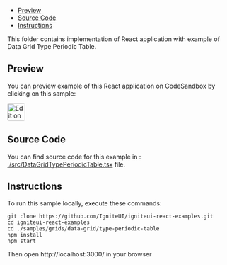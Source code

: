 <!-- NOTE: do not change this file because it will be auto re-generated from template file: -->
<!-- https://github.com/IgniteUI/igniteui-react-examples/tree/master/templates/sample/ReadMe.md -->

<!-- ## Table of Contents -->
- [Preview](#Preview)
- [Source Code](#Source-Code)
- [Instructions](#Instructions)

This folder contains implementation of React application with example of Data Grid Type Periodic Table.
<!-- in the Data Grid component -->
<!-- [Data Grid](https://infragistics.com/Reactsite/components/data-grid.html) -->

## Preview

You can preview example of this React application on CodeSandbox by clicking on this sample:

<html lang="en" xmlns="http://www.w3.org/1999/xhtml">
    <body>
        <a target="_blank" href="https://codesandbox.io/s/github/IgniteUI/igniteui-react-examples/tree/master/samples/grids/data-grid/type-periodic-table?fontsize=14&hidenavigation=1&theme=dark&view=preview&file=/src/DataGridTypePeriodicTable.tsx" rel="noopener noreferrer">
            <img height="40px" style="border-radius: 0.25rem" alt="Edit on CodeSandbox" src="https://static.infragistics.com/xplatform/images/sandbox/code.png"/>
        </a>
        <!-- <a target="_blank"
href="https://codesandbox.io/s/github/IgniteUI/igniteui-react-examples/tree/master/samples/maps/geo-map/binding-csv-points?fontsize=14&hidenavigation=1&theme=dark&view=preview">
            <img alt="Edit Sample" src="https://codesandbox.io/static/img/play-codesandbox.svg"/>
        </a> -->
        <!-- <a target="_blank" style="margin-left: 0.5rem"
href="https://codesandbox.io/embed/github/IgniteUI/igniteui-react-examples/tree/master/samples/grids/data-grid/type-periodic-table?fontsize=14&hidenavigation=1&theme=dark&view=preview&file=/src/DataGridTypePeriodicTable.tsx">
            <img height="40px" style="border-radius: 5px" alt="View on CodeSandbox" src="https://static.infragistics.com/xplatform/images/sandbox/view.png"/>
        </a> -->
        <!-- <a target="_blank"
href="https://codesandbox.io/embed/github/IgniteUI/igniteui-react-examples/tree/master/samples/maps/geo-map/binding-csv-points?fontsize=14&hidenavigation=1&theme=dark&view=preview">
            <img alt="View on CodeSandbox" src="https://static.infragistics.com/xplatform/images/sandbox/view.png"/>
        </a>
https://codesandbox.io/embed/react-treemap-overview-rtb45
https://codesandbox.io/static/img/play-codesandbox.svg
https://codesandbox.io/embed/react-treemap-overview-rtb45?view=browser -->
    </body>
</html>

<!-- ## Sample Preview -->

<!-- <iframe
  src="https://codesandbox.io/embed/github/IgniteUI/igniteui-react-examples/tree/master/samples/grids/data-grid/type-periodic-table?fontsize=14&hidenavigation=1&theme=dark&view=preview&file=/src/DataGridTypePeriodicTable.tsx"
  style="width:100%; height:400px; border:0; border-radius: 4px; overflow:hidden;"
  allow="accelerometer; ambient-light-sensor; camera; encrypted-media; geolocation; gyroscope; hid; microphone; midi; payment; usb; vr"
  sandbox="allow-forms allow-modals allow-popups allow-presentation allow-same-origin allow-scripts"
></iframe> -->

## Source Code

You can find source code for this example in :
[./src/DataGridTypePeriodicTable.tsx](./src/DataGridTypePeriodicTable.tsx) file.

<!-- The following section provides source code from:
`./src/DataGridTypePeriodicTable.tsx` file: -->

<!-- ```tsx
import * as React from 'react';
// grid modules:
import { IgrDataGridModule } from 'igniteui-react-grids';
import { IgrDataGrid } from 'igniteui-react-grids';
import { IgrTextColumn } from 'igniteui-react-grids';
import { IgrTemplateColumn } from 'igniteui-react-grids';
import { IgrTemplateCellInfo } from 'igniteui-react-grids';
import { IgrTemplateHeader } from 'igniteui-react-grids';
import { IgrTemplateCellUpdatingEventArgs } from 'igniteui-react-grids';
import { IgrTemplateHeaderCellUpdatingEventArgs } from 'igniteui-react-grids';
import { IgrGridSelectedItemsChangedEventArgs } from 'igniteui-react-grids';
import { IgrGridSelectedKeysChangedEventArgs } from 'igniteui-react-grids';
import { IgrGridSelectedCellsChangedEventArgs } from 'igniteui-react-grids';
import { IgrGridSelectedCellRangesChangedEventArgs } from 'igniteui-react-grids';
import { IgrGridActiveCellChangedEventArgs } from 'igniteui-react-grids';

IgrDataGridModule.register();

export default class DataGridTypePeriodicTable extends React.Component<any, any> {

    public ElementsData: any[] = [];
    public ElementGroups: number = 18;

    public HorizontalCenterHeader: IgrTemplateHeader;
    public HorizontalRightHeader: IgrTemplateHeader;
    public HorizontalLeftHeader: IgrTemplateHeader;
    public HeatScale: HeatScale;
    public CellSize: number = 50;

    constructor(props: any) {
        super(props);

        this.onVerticalHeaderUpdating = this.onVerticalHeaderUpdating.bind(this);
        this.onElementCellUpdating = this.onElementCellUpdating.bind(this);
        this.activeCellChanged = this.activeCellChanged.bind(this);

        this.createData();

        this.HeatScale = new HeatScale(0, 6000);
        this.HeatScale.isInverted = true;
        this.HeatScale.colors = ['#ffd425', '#e5cc8b', '#e9bc86', '#edac7d', '#f29a71', '#f68863', '#f97454', '#fc5d45', '#fe4035', '#ff0025'];

        this.HorizontalCenterHeader = new IgrTemplateHeader({});
        this.HorizontalCenterHeader.cellUpdating = (s, e) => this.onHorizontalHeaderUpdating(s, e, "center");

        this.HorizontalRightHeader = new IgrTemplateHeader({});
        this.HorizontalRightHeader.cellUpdating = (s, e) => this.onHorizontalHeaderUpdating(s, e, "right");

        this.HorizontalLeftHeader = new IgrTemplateHeader({});
        this.HorizontalLeftHeader.cellUpdating = (s, e) => this.onHorizontalHeaderUpdating(s, e, "left");

        this.state = {
            selectedElement: "",
        }
    }

    public render() {

        return (
            <div className="igContainer" style={{overflow: "hidden"}}>
                <label>Selected Element: {this.state.selectedElement }</label>

                <IgrDataGrid
                    // height="100%"
                    height="calc(100% - 20px)"
                    width="100%"
                    rowHeight={this.CellSize + 5}
                    // rowHeight="110"
                    rowSeparatorHeight="1"
                    rowSeparatorBackground="white"
                    headerHeight="60"
                    headerSeparatorBackground="white"

                    autoGenerateColumns="false"
                    dataSource={this.ElementsData}

                    columnResizingMode="None"
                    activationMode="Cell"
                    activeCellChanged={this.activeCellChanged}
                    selectionMode="SingleCell"
                    selectedItemsChanged={this.selectedItemsChanged}
                    selectedKeysChanged={this.selectedKeysChanged}
                    selectedCellsChanged={this.selectedCellsChanged}
                    selectedCellRangesChanged={this.selectedCellRangesChanged}>

                    <IgrTextColumn propertyPath="row"
                    headerText=" "
                    header={this.HorizontalRightHeader}
                    width="*>40" horizontalAlignment="right" />

                    {this.renderElementColumns()}

                    <IgrTextColumn propertyPath="space" headerText=""
                    header={this.HorizontalLeftHeader}
                    width="*>40" horizontalAlignment="left"    />

               </IgrDataGrid>
            </div>
        );
    }

    public renderElementColumns(): JSX.Element[] {
        const columns: JSX.Element[] = [];

        for (let i = 0; i < this.ElementGroups; i++) {
            const property = "group" + i;
            const group = (i + 1).toString();
            columns.push(this.renderColumn(property, group));
        }
        return columns;
    }

    public renderColumn(columnPath: string, columnName?: string) {
        if (columnName === undefined) {
            columnName = columnPath;
        }
        return <IgrTemplateColumn
        key={columnPath}
        propertyPath={columnPath}
        headerText={columnName}
        header={this.HorizontalCenterHeader}
        width={this.CellSize.toString()}
        paddingBottom="0" paddingLeft="0"
        paddingRight="0" paddingTop="0"
        cellUpdating={this.onElementCellUpdating}
        horizontalAlignment="center"
        verticalAlignment="bottom"
        border="white"
        borderLeftWidth="0.5"
        borderRightWidth="0.5"
        borderTopWidth="0"
        borderBottomWidth="0" />;
    }

    public activeCellChanged (s: IgrDataGrid, e: IgrGridActiveCellChangedEventArgs) {
        console.log("activeCellChanged");

        const column = e.newActiveCell.columnUniqueKey.toString();
        const row = e.newActiveCell.rowIndex;

        const item = this.ElementsData[row];
        if (item === undefined ||
            item[column] === undefined||
            item[column].name === undefined) {
            this.setState({selectedElement: ""});
        } else {
            this.setState({selectedElement: item[column].name + " (" + item[column].symbol + ")"});
        }
    }

    public selectedCellRangesChanged (s: IgrDataGrid, e: IgrGridSelectedCellRangesChangedEventArgs) {
        console.log("selectedCellRangesChanged");
    }

    public selectedItemsChanged (s: IgrDataGrid, e: IgrGridSelectedItemsChangedEventArgs) {
        console.log("selectedItemsChanged");
    }

    public selectedKeysChanged (s: IgrDataGrid, e: IgrGridSelectedKeysChangedEventArgs) {
        console.log("selectedKeysChanged");
    }

    public selectedCellsChanged (s: IgrDataGrid, e: IgrGridSelectedCellsChangedEventArgs) {
        console.log("selectedCellsChanged");
    }

    public onVerticalHeaderUpdating(s: IgrTemplateHeader, e: IgrTemplateHeaderCellUpdatingEventArgs) {
        const content = e.content as HTMLDivElement;
        let label: HTMLSpanElement | null = null;
        if (content.childElementCount === 0) {
            label = document.createElement("div");
            label.style.background = "transparent";
            label.style.color = "gray";
            label.style.fontSize = "small";
            // label.style.transform = "rotate(270deg)";
            // label.style.transformOrigin = "center";
            label.style.textAlign = "center";

            // content.style.lineHeight = "140px";
            content.style.margin = "0px";
            content.style.padding = "0px";
            content.appendChild(label);
        } else {
            label = content.children[0] as HTMLDivElement;
        }

        const info = e.cellInfo as IgrTemplateCellInfo;
        label.textContent = info.value;;
    }

    public onHorizontalHeaderUpdating(s: IgrTemplateHeader, e: IgrTemplateHeaderCellUpdatingEventArgs, align: string) {
        const content = e.content as HTMLDivElement;
        let label: HTMLSpanElement | null = null;
        if (content.childElementCount === 0) {
            label = document.createElement("div");
            label.style.background = "transparent";
            label.style.color = "gray";
            label.style.fontSize = "small";
            label.style.verticalAlign = "bottom";
            label.style.textAlign = align;

            // content.style.lineHeight = "140px";
            content.style.margin = "0px";
            content.style.padding = "0px";
            content.appendChild(label);
        } else {
            label = content.children[0] as HTMLDivElement;
        }

        const info = e.cellInfo as IgrTemplateCellInfo;
        label.textContent = info.value;;
    }

    public onElementCellUpdating(s: IgrTemplateColumn, e: IgrTemplateCellUpdatingEventArgs) {
        const content = e.content as HTMLDivElement;
        const info = e.cellInfo as IgrTemplateCellInfo;
        let cell: HTMLDivElement | null = null;
        let atomic: HTMLDivElement | null = null;
        let symbol: HTMLDivElement | null = null;
        let mass:   HTMLDivElement | null = null;

        if (content.childElementCount !== 0) {
            cell = content.children[0] as HTMLDivElement;
            atomic = cell.children[0] as HTMLDivElement;
            symbol = cell.children[1] as HTMLDivElement;
            mass   = cell.children[2] as HTMLDivElement;
        } else {
            atomic = document.createElement("div");
            atomic.style.minWidth = "10px";
            atomic.style.margin = "0px";
            atomic.style.padding = "0px";
            atomic.style.fontFamily = "Verdana";
            atomic.style.fontSize = "8pt";
            atomic.style.textAlign = "left";
            // atomic.style.color = "gray"
            atomic.style.lineHeight = "initial";

            symbol = document.createElement("div");
            symbol.style.minWidth = "10px";
            symbol.style.margin = "0px";
            symbol.style.padding = "0px";
            symbol.style.fontFamily = "Verdana";
            symbol.style.fontSize = "12pt";
            symbol.style.textAlign = "left";
            symbol.style.lineHeight = "initial";

            mass = document.createElement("div");
            mass.style.minWidth = "10px";
            mass.style.margin = "0px";
            mass.style.padding = "0px";
            mass.style.fontFamily = "Verdana";
            mass.style.fontSize = "7pt";
            mass.style.textAlign = "left";
            // mass.style.color = "gray"
            mass.style.lineHeight = "initial";

            cell = document.createElement("div");
            cell.style.display = "grid";
            cell.style.lineHeight = "initial";
            cell.style.height = "100%";
            // cell.style.height = "70px";
            cell.style.padding = "2px";
            cell.style.paddingBottom = "5px";
            cell.appendChild(atomic);
            cell.appendChild(symbol);
            cell.appendChild(mass);

            content.style.height = "100%";
            content.style.display = "block";
            content.style.margin = "0px";
            content.style.padding = "0px";
            content.appendChild(cell);
        }

        // symbol.style.background = this.HeatScale.getColor(info.value);

        const element = info.value;

        if (element === undefined || element === null || element.symbol === "") {
            cell.style.background = "white";
            cell.style.color = "black";

            atomic.textContent = "";
            symbol.textContent = "";
            mass.textContent = "";

        } else if (element.symbol === "..") {
            cell.style.background = "#ffbb00";
            cell.style.color = "black";

            mass.textContent   = "";
            atomic.textContent = "";
            symbol.textContent = "...";
            symbol.style.textAlign = "center";

        } else {

            mass.textContent = element.standardState;
            atomic.textContent = element.atomic;
            symbol.textContent = element.symbol;
            symbol.style.textAlign = "left";

            if (element.standardState === "gas") {
                cell.style.background = "#10b401";
                cell.style.color = "black";

            } else if (element.standardState === "solid") {
                cell.style.background = "#ffbb00";
                cell.style.color = "black";

            } else if (element.standardState === "liquid") {
                cell.style.background = "#00aeff";
                cell.style.color = "black";

            } else {
                cell.style.background = "gray";
                cell.style.color = "white";
                mass.textContent = "unknown";
            }
        }
    }

    public createData() {

        let elementsLookup = new Map<string, any>();
        for (const element of this.getElements()) {
            const symbol = element.symbol.toString().toUpperCase();
            elementsLookup.set(symbol, element);
        }

        let elementsTable = [
            // 1    2     3     4     5     6     7     8     9    10    11    12    13    14    15    16    17    18
            ["H" , ""  , ""  , ""  , ""  , ""  , ""  , ""  , ""  , ""  , ""  , ""  , ""  , ""  , ""  , ""  , ""  , "HE"],
            ["LI", "BE", ""  , ""  , ""  , ""  , ""  , ""  , ""  , ""  , ""  , ""  , "B" , "C" , "N" , "O" , "F" , "NE"],
            ["NA", "MG", ""  , ""  , ""  , ""  , ""  , ""  , ""  , ""  , ""  , ""  , "AL", "SI", "P" , "S" , "CL", "AR"],
            ["K" , "CA", "SC", "TI", "V" , "CR", "MN", "FE", "CO", "NI", "CU", "ZN", "GA", "GE", "AS", "SE", "BR", "KR"],
            ["RB", "SR", "Y" , "ZR", "NB", "MO", "TC", "RU", "RH", "PB", "AG", "CD", "IN", "SN", "SB", "TE", "I" , "XE"],
            ["CS", "BA", "..", "HF", "TA", "W" , "RE", "OS", "IR", "PT", "AU", "HG", "TI", "PB", "BI", "PO", "AT", "RN"],
            ["FR", "RA", "..", "RF", "DB", "SG", "BH", "HS", "MT", "DS", "RG", "CN", "NH", "FL", "MC", "LV", "TS", "OG"],
            [""  , ""  , "..", ""  , ""  , ""  , ""  , ""  , ""  , ""  , ""  , ""  , ""  , ""  , ""  , ""  , ""  , ""  ],
            [""  , ""  , "..", "LA", "CE", "PR", "ND", "PM", "SM", "EU", "GD", "TB", "DY", "HO", "ER", "TM", "YB", "LU"],
            [""  , ""  , "..", "AC", "TH", "PA", "U" , "NP", "PU", "AM", "CM", "BK", "CF", "ES", "FM", "MD", "NO", "LR"],
        ];

        this.ElementsData = [];
        for (let r = 0; r < elementsTable.length; r++) {

            const dataItem: any = {};
            dataItem.row = r < 7 ? r + 1 : "";
            dataItem.space = r < 7 ? r + 1 : "";

            for (let g = 0; g < elementsTable[r].length; g++) {
                const group = "group" + g;

                const symbol = elementsTable[r][g];

                if (symbol === "" || symbol === "..") {
                    const element: any = {};
                    element.row = r + 1;
                    element.group = g + 1;
                    element.symbol = symbol;
                    dataItem[group] = element;
                } else if (!elementsLookup.has(symbol)) {
                    console.error("missing element data for " + symbol)
                } else  {
                    const element = elementsLookup.get(symbol);
                    element.row = r + 1;
                    element.group = g + 1;
                    dataItem[group] = element;
                }
            }
            this.ElementsData.push(dataItem);
        }

    }

    public getElements(): any[] {
        return [
            {"atomic":1,"symbol":"H","name":"Hydrogen","mass":"1.00794(4)","cpkHexColor":"FFFFFF","electronicConfiguration":"1s1","gativity":2.2,"atomicRadius":37,"ionRadius":"","vanDelWaalsRadius":120,"ionizationEnergy":1312,"electronAffinity":-73,"oxidationStates":"-1, 1","standardState":"gas","bondingType":"diatomic","meltingPoint":14,"boilingPoint":20,"density":0.0000899,"groupBlock":"nonmetal","yearDiscovered":1766},
            {"atomic":2,"symbol":"He","name":"Helium","mass":"4.002602(2)","cpkHexColor":"D9FFFF","electronicConfiguration":"1s2","gativity":"","atomicRadius":32,"ionRadius":"","vanDelWaalsRadius":140,"ionizationEnergy":2372,"electronAffinity":0,"oxidationStates":"","standardState":"gas","bondingType":"atomic","meltingPoint":"","boilingPoint":4,"density":0.0001785,"groupBlock":"noble gas","yearDiscovered":1868},
            {"atomic":3,"symbol":"Li","name":"Lithium","mass":"6.941(2)","cpkHexColor":"CC80FF","electronicConfiguration":"[He] 2s1","gativity":0.98,"atomicRadius":134,"ionRadius":"76 (+1)","vanDelWaalsRadius":182,"ionizationEnergy":520,"electronAffinity":-60,"oxidationStates":1,"standardState":"solid","bondingType":"metallic","meltingPoint":454,"boilingPoint":1615,"density":0.535,"groupBlock":"alkali metal","yearDiscovered":1817},
            {"atomic":4,"symbol":"Be","name":"Beryllium","mass":"9.012182(3)","cpkHexColor":"C2FF00","electronicConfiguration":"[He] 2s2","gativity":1.57,"atomicRadius":90,"ionRadius":"45 (+2)","vanDelWaalsRadius":"","ionizationEnergy":900,"electronAffinity":0,"oxidationStates":2,"standardState":"solid","bondingType":"metallic","meltingPoint":1560,"boilingPoint":2743,"density":1.848,"groupBlock":"alkaline earth metal","yearDiscovered":1798},
            {"atomic":5,"symbol":"B","name":"Boron","mass":"10.811(7)","cpkHexColor":"FFB5B5","electronicConfiguration":"[He] 2s2 2p1","gativity":2.04,"atomicRadius":82,"ionRadius":"27 (+3)","vanDelWaalsRadius":"","ionizationEnergy":801,"electronAffinity":-27,"oxidationStates":"1, 2, 3","standardState":"solid","bondingType":"covalent network","meltingPoint":2348,"boilingPoint":4273,"density":2.46,"groupBlock":"metalloid","yearDiscovered":1807},
            {"atomic":6,"symbol":"C","name":"Carbon","mass":"12.0107(8)","cpkHexColor":909090,"electronicConfiguration":"[He] 2s2 2p2","gativity":2.55,"atomicRadius":77,"ionRadius":"16 (+4)","vanDelWaalsRadius":170,"ionizationEnergy":1087,"electronAffinity":-154,"oxidationStates":"-4, -3, -2, -1, 1, 2, 3, 4","standardState":"solid","bondingType":"covalent network","meltingPoint":3823,"boilingPoint":4300,"density":2.26,"groupBlock":"nonmetal","yearDiscovered":"Ancient"},
            {"atomic":7,"symbol":"N","name":"Nitrogen","mass":"14.0067(2)","cpkHexColor":"3050F8","electronicConfiguration":"[He] 2s2 2p3","gativity":3.04,"atomicRadius":75,"ionRadius":"146 (-3)","vanDelWaalsRadius":155,"ionizationEnergy":1402,"electronAffinity":-7,"oxidationStates":"-3, -2, -1, 1, 2, 3, 4, 5","standardState":"gas","bondingType":"diatomic","meltingPoint":63,"boilingPoint":77,"density":0.001251,"groupBlock":"nonmetal","yearDiscovered":1772},
            {"atomic":8,"symbol":"O","name":"Oxygen","mass":"15.9994(3)","cpkHexColor":"FF0D0D","electronicConfiguration":"[He] 2s2 2p4","gativity":3.44,"atomicRadius":73,"ionRadius":"140 (-2)","vanDelWaalsRadius":152,"ionizationEnergy":1314,"electronAffinity":-141,"oxidationStates":"-2, -1, 1, 2","standardState":"gas","bondingType":"diatomic","meltingPoint":55,"boilingPoint":90,"density":0.001429,"groupBlock":"nonmetal","yearDiscovered":1774},
            {"atomic":9,"symbol":"F","name":"Fluorine","mass":"18.9984032(5)","cpkHexColor":9e+51,"electronicConfiguration":"[He] 2s2 2p5","gativity":3.98,"atomicRadius":71,"ionRadius":"133 (-1)","vanDelWaalsRadius":147,"ionizationEnergy":1681,"electronAffinity":-328,"oxidationStates":-1,"standardState":"gas","bondingType":"atomic","meltingPoint":54,"boilingPoint":85,"density":0.001696,"groupBlock":"halogen","yearDiscovered":1670},
            {"atomic":10,"symbol":"Ne","name":"Neon","mass":"20.1797(6)","cpkHexColor":"B3E3F5","electronicConfiguration":"[He] 2s2 2p6","gativity":"","atomicRadius":69,"ionRadius":"","vanDelWaalsRadius":154,"ionizationEnergy":2081,"electronAffinity":0,"oxidationStates":"","standardState":"gas","bondingType":"atomic","meltingPoint":25,"boilingPoint":27,"density":0.0009,"groupBlock":"noble gas","yearDiscovered":1898},
            {"atomic":11,"symbol":"Na","name":"Sodium","mass":"22.98976928(2)","cpkHexColor":"AB5CF2","electronicConfiguration":"[Ne] 3s1","gativity":0.93,"atomicRadius":154,"ionRadius":"102 (+1)","vanDelWaalsRadius":227,"ionizationEnergy":496,"electronAffinity":-53,"oxidationStates":"-1, 1","standardState":"solid","bondingType":"metallic","meltingPoint":371,"boilingPoint":1156,"density":0.968,"groupBlock":"alkali metal","yearDiscovered":1807},
            {"atomic":12,"symbol":"Mg","name":"Magnesium","mass":"24.3050(6)","cpkHexColor":"8AFF00","electronicConfiguration":"[Ne] 3s2","gativity":1.31,"atomicRadius":130,"ionRadius":"72 (+2)","vanDelWaalsRadius":173,"ionizationEnergy":738,"electronAffinity":0,"oxidationStates":"1, 2","standardState":"solid","bondingType":"metallic","meltingPoint":923,"boilingPoint":1363,"density":1.738,"groupBlock":"alkaline earth metal","yearDiscovered":1808},
            {"atomic":13,"symbol":"Al","name":"Aluminum","mass":"26.9815386(8)","cpkHexColor":"BFA6A6","electronicConfiguration":"[Ne] 3s2 3p1","gativity":1.61,"atomicRadius":118,"ionRadius":"53.5 (+3)","vanDelWaalsRadius":"","ionizationEnergy":578,"electronAffinity":-43,"oxidationStates":"1, 3","standardState":"solid","bondingType":"metallic","meltingPoint":933,"boilingPoint":2792,"density":2.7,"groupBlock":"metal","yearDiscovered":"Ancient"},
            {"atomic":14,"symbol":"Si","name":"Silicon","mass":"28.0855(3)","cpkHexColor":"F0C8A0","electronicConfiguration":"[Ne] 3s2 3p2","gativity":1.9,"atomicRadius":111,"ionRadius":"40 (+4)","vanDelWaalsRadius":210,"ionizationEnergy":787,"electronAffinity":-134,"oxidationStates":"-4, -3, -2, -1, 1, 2, 3, 4","standardState":"solid","bondingType":"metallic","meltingPoint":1687,"boilingPoint":3173,"density":2.33,"groupBlock":"metalloid","yearDiscovered":1854},
            {"atomic":15,"symbol":"P","name":"Phosphorus","mass":"30.973762(2)","cpkHexColor":"FF8000","electronicConfiguration":"[Ne] 3s2 3p3","gativity":2.19,"atomicRadius":106,"ionRadius":"44 (+3)","vanDelWaalsRadius":180,"ionizationEnergy":1012,"electronAffinity":-72,"oxidationStates":"-3, -2, -1, 1, 2, 3, 4, 5","standardState":"solid","bondingType":"covalent network","meltingPoint":317,"boilingPoint":554,"density":1.823,"groupBlock":"nonmetal","yearDiscovered":1669},
            {"atomic":16,"symbol":"S","name":"Sulfur","mass":"32.065(5)","cpkHexColor":"FFFF30","electronicConfiguration":"[Ne] 3s2 3p4","gativity":2.58,"atomicRadius":102,"ionRadius":"184 (-2)","vanDelWaalsRadius":180,"ionizationEnergy":1000,"electronAffinity":-200,"oxidationStates":"-2, -1, 1, 2, 3, 4, 5, 6","standardState":"solid","bondingType":"covalent network","meltingPoint":388,"boilingPoint":718,"density":1.96,"groupBlock":"nonmetal","yearDiscovered":"Ancient"},
            {"atomic":17,"symbol":"Cl","name":"Chlorine","mass":"35.453(2)","cpkHexColor":"1FF01F","electronicConfiguration":"[Ne] 3s2 3p5","gativity":3.16,"atomicRadius":99,"ionRadius":"181 (-1)","vanDelWaalsRadius":175,"ionizationEnergy":1251,"electronAffinity":-349,"oxidationStates":"-1, 1, 2, 3, 4, 5, 6, 7","standardState":"gas","bondingType":"covalent network","meltingPoint":172,"boilingPoint":239,"density":0.003214,"groupBlock":"halogen","yearDiscovered":1774},
            {"atomic":18,"symbol":"Ar","name":"Argon","mass":"39.948(1)","cpkHexColor":"80D1E3","electronicConfiguration":"[Ne] 3s2 3p6","gativity":"","atomicRadius":97,"ionRadius":"","vanDelWaalsRadius":188,"ionizationEnergy":1521,"electronAffinity":0,"oxidationStates":"","standardState":"gas","bondingType":"atomic","meltingPoint":84,"boilingPoint":87,"density":0.001784,"groupBlock":"noble gas","yearDiscovered":1894},
            {"atomic":19,"symbol":"K","name":"Potassium","mass":"39.0983(1)","cpkHexColor":"8F40D4","electronicConfiguration":"[Ar] 4s1","gativity":0.82,"atomicRadius":196,"ionRadius":"138 (+1)","vanDelWaalsRadius":275,"ionizationEnergy":419,"electronAffinity":-48,"oxidationStates":1,"standardState":"solid","bondingType":"metallic","meltingPoint":337,"boilingPoint":1032,"density":0.856,"groupBlock":"alkali metal","yearDiscovered":1807},
            {"atomic":20,"symbol":"Ca","name":"Calcium","mass":"40.078(4)","cpkHexColor":"3DFF00","electronicConfiguration":"[Ar] 4s2","gativity":1,"atomicRadius":174,"ionRadius":"100 (+2)","vanDelWaalsRadius":"","ionizationEnergy":590,"electronAffinity":-2,"oxidationStates":2,"standardState":"solid","bondingType":"metallic","meltingPoint":1115,"boilingPoint":1757,"density":1.55,"groupBlock":"alkaline earth metal","yearDiscovered":"Ancient"},
            {"atomic":21,"symbol":"Sc","name":"Scandium","mass":"44.955912(6)","cpkHexColor":"E6E6E6","electronicConfiguration":"[Ar] 3d1 4s2","gativity":1.36,"atomicRadius":144,"ionRadius":"74.5 (+3)","vanDelWaalsRadius":"","ionizationEnergy":633,"electronAffinity":-18,"oxidationStates":"1, 2, 3","standardState":"solid","bondingType":"metallic","meltingPoint":1814,"boilingPoint":3103,"density":2.985,"groupBlock":"transition metal","yearDiscovered":1876},
            {"atomic":22,"symbol":"Ti","name":"Titanium","mass":"47.867(1)","cpkHexColor":"BFC2C7","electronicConfiguration":"[Ar] 3d2 4s2","gativity":1.54,"atomicRadius":136,"ionRadius":"86 (+2)","vanDelWaalsRadius":"","ionizationEnergy":659,"electronAffinity":-8,"oxidationStates":"-1, 2, 3, 4","standardState":"solid","bondingType":"metallic","meltingPoint":1941,"boilingPoint":3560,"density":4.507,"groupBlock":"transition metal","yearDiscovered":1791},
            {"atomic":23,"symbol":"V","name":"Vanadium","mass":"50.9415(1)","cpkHexColor":"A6A6AB","electronicConfiguration":"[Ar] 3d3 4s2","gativity":1.63,"atomicRadius":125,"ionRadius":"79 (+2)","vanDelWaalsRadius":"","ionizationEnergy":651,"electronAffinity":-51,"oxidationStates":"-1, 2, 3, 4","standardState":"solid","bondingType":"metallic","meltingPoint":2183,"boilingPoint":3680,"density":6.11,"groupBlock":"transition metal","yearDiscovered":1803},
            {"atomic":24,"symbol":"Cr","name":"Chromium","mass":"51.9961(6)","cpkHexColor":"8A99C7","electronicConfiguration":"[Ar] 3d5 4s1","gativity":1.66,"atomicRadius":127,"ionRadius":"80 (+2*)","vanDelWaalsRadius":"","ionizationEnergy":653,"electronAffinity":-64,"oxidationStates":"-2, -1, 1, 2, 3, 4, 5, 6","standardState":"solid","bondingType":"metallic","meltingPoint":2180,"boilingPoint":2944,"density":7.14,"groupBlock":"transition metal","yearDiscovered":"Ancient"},
            {"atomic":25,"symbol":"Mn","name":"Manganese","mass":"54.938045(5)","cpkHexColor":"9C7AC7","electronicConfiguration":"[Ar] 3d5 4s2","gativity":1.55,"atomicRadius":139,"ionRadius":"67 (+2)","vanDelWaalsRadius":"","ionizationEnergy":717,"electronAffinity":0,"oxidationStates":"-3, -2, -1, 1, 2, 3, 4, 5, 6, 7","standardState":"solid","bondingType":"metallic","meltingPoint":1519,"boilingPoint":2334,"density":7.47,"groupBlock":"transition metal","yearDiscovered":1774},
            {"atomic":26,"symbol":"Fe","name":"Iron","mass":"55.845(2)","cpkHexColor":"E06633","electronicConfiguration":"[Ar] 3d6 4s2","gativity":1.83,"atomicRadius":125,"ionRadius":"78 (+2*)","vanDelWaalsRadius":"","ionizationEnergy":763,"electronAffinity":-16,"oxidationStates":"-2, -1, 1, 2, 3, 4, 5, 6","standardState":"solid","bondingType":"metallic","meltingPoint":1811,"boilingPoint":3134,"density":7.874,"groupBlock":"transition metal","yearDiscovered":"Ancient"},
            {"atomic":27,"symbol":"Co","name":"Cobalt","mass":"58.933195(5)","cpkHexColor":"F090A0","electronicConfiguration":"[Ar] 3d7 4s2","gativity":1.88,"atomicRadius":126,"ionRadius":"74.5 (+2*)","vanDelWaalsRadius":"","ionizationEnergy":760,"electronAffinity":-64,"oxidationStates":"-1, 1, 2, 3, 4, 5","standardState":"solid","bondingType":"metallic","meltingPoint":1768,"boilingPoint":3200,"density":8.9,"groupBlock":"transition metal","yearDiscovered":"Ancient"},
            {"atomic":28,"symbol":"Ni","name":"Nickel","mass":"58.6934(4)","cpkHexColor":"50D050","electronicConfiguration":"[Ar] 3d8 4s2","gativity":1.91,"atomicRadius":121,"ionRadius":"69 (+2)","vanDelWaalsRadius":163,"ionizationEnergy":737,"electronAffinity":-112,"oxidationStates":"-1, 1, 2, 3, 4","standardState":"solid","bondingType":"metallic","meltingPoint":1728,"boilingPoint":3186,"density":8.908,"groupBlock":"transition metal","yearDiscovered":1751},
            {"atomic":29,"symbol":"Cu","name":"Copper","mass":"63.546(3)","cpkHexColor":"C88033","electronicConfiguration":"[Ar] 3d10 4s1","gativity":1.9,"atomicRadius":138,"ionRadius":"77 (+1)","vanDelWaalsRadius":140,"ionizationEnergy":746,"electronAffinity":-118,"oxidationStates":"1, 2, 3, 4","standardState":"solid","bondingType":"metallic","meltingPoint":1358,"boilingPoint":3200,"density":8.92,"groupBlock":"transition metal","yearDiscovered":"Ancient"},
            {"atomic":30,"symbol":"Zn","name":"Zinc","mass":"65.38(2)","cpkHexColor":"7D80B0","electronicConfiguration":"[Ar] 3d10 4s2","gativity":1.65,"atomicRadius":131,"ionRadius":"74 (+2)","vanDelWaalsRadius":139,"ionizationEnergy":906,"electronAffinity":0,"oxidationStates":2,"standardState":"solid","bondingType":"metallic","meltingPoint":693,"boilingPoint":1180,"density":7.14,"groupBlock":"transition metal","yearDiscovered":1746},
            {"atomic":31,"symbol":"Ga","name":"Gallium","mass":"69.723(1)","cpkHexColor":"C28F8F","electronicConfiguration":"[Ar] 3d10 4s2 4p1","gativity":1.81,"atomicRadius":126,"ionRadius":"62 (+3)","vanDelWaalsRadius":187,"ionizationEnergy":579,"electronAffinity":-29,"oxidationStates":"1, 2, 3","standardState":"solid","bondingType":"metallic","meltingPoint":303,"boilingPoint":2477,"density":5.904,"groupBlock":"metal","yearDiscovered":1875},
            {"atomic":32,"symbol":"Ge","name":"Germanium","mass":"72.64(1)","cpkHexColor":"668F8F","electronicConfiguration":"[Ar] 3d10 4s2 4p2","gativity":2.01,"atomicRadius":122,"ionRadius":"73 (+2)","vanDelWaalsRadius":"","ionizationEnergy":762,"electronAffinity":-119,"oxidationStates":"-4, 1, 2, 3, 4","standardState":"solid","bondingType":"metallic","meltingPoint":1211,"boilingPoint":3093,"density":5.323,"groupBlock":"metalloid","yearDiscovered":1886},
            {"atomic":33,"symbol":"As","name":"Arsenic","mass":"74.92160(2)","cpkHexColor":"BD80E3","electronicConfiguration":"[Ar] 3d10 4s2 4p3","gativity":2.18,"atomicRadius":119,"ionRadius":"58 (+3)","vanDelWaalsRadius":185,"ionizationEnergy":947,"electronAffinity":-78,"oxidationStates":"-3, 2, 3, 5","standardState":"solid","bondingType":"metallic","meltingPoint":1090,"boilingPoint":887,"density":5.727,"groupBlock":"metalloid","yearDiscovered":"Ancient"},
            {"atomic":34,"symbol":"Se","name":"Selenium","mass":"78.96(3)","cpkHexColor":"FFA100","electronicConfiguration":"[Ar] 3d10 4s2 4p4","gativity":2.55,"atomicRadius":116,"ionRadius":"198 (-2)","vanDelWaalsRadius":190,"ionizationEnergy":941,"electronAffinity":-195,"oxidationStates":"-2, 2, 4, 6","standardState":"solid","bondingType":"metallic","meltingPoint":494,"boilingPoint":958,"density":4.819,"groupBlock":"nonmetal","yearDiscovered":1817},
            {"atomic":35,"symbol":"Br","name":"Bromine","mass":"79.904(1)","cpkHexColor":"A62929","electronicConfiguration":"[Ar] 3d10 4s2 4p5","gativity":2.96,"atomicRadius":114,"ionRadius":"196 (-1)","vanDelWaalsRadius":185,"ionizationEnergy":1140,"electronAffinity":-325,"oxidationStates":"-1, 1, 3, 4, 5, 7","standardState":"liquid","bondingType":"covalent network","meltingPoint":266,"boilingPoint":332,"density":3.12,"groupBlock":"halogen","yearDiscovered":1826},
            {"atomic":36,"symbol":"Kr","name":"Krypton","mass":"83.798(2)","cpkHexColor":"5CB8D1","electronicConfiguration":"[Ar] 3d10 4s2 4p6","gativity":"","atomicRadius":110,"ionRadius":"","vanDelWaalsRadius":202,"ionizationEnergy":1351,"electronAffinity":0,"oxidationStates":2,"standardState":"gas","bondingType":"atomic","meltingPoint":116,"boilingPoint":120,"density":0.00375,"groupBlock":"noble gas","yearDiscovered":1898},
            {"atomic":37,"symbol":"Rb","name":"Rubidium","mass":"85.4678(3)","cpkHexColor":"702EB0","electronicConfiguration":"[Kr] 5s1","gativity":0.82,"atomicRadius":211,"ionRadius":"152 (+1)","vanDelWaalsRadius":"","ionizationEnergy":403,"electronAffinity":-47,"oxidationStates":1,"standardState":"solid","bondingType":"metallic","meltingPoint":312,"boilingPoint":961,"density":1.532,"groupBlock":"alkali metal","yearDiscovered":1861},
            {"atomic":38,"symbol":"Sr","name":"Strontium","mass":"87.62(1)","cpkHexColor":"00FF00","electronicConfiguration":"[Kr] 5s2","gativity":0.95,"atomicRadius":192,"ionRadius":"118 (+2)","vanDelWaalsRadius":"","ionizationEnergy":550,"electronAffinity":-5,"oxidationStates":2,"standardState":"solid","bondingType":"metallic","meltingPoint":1050,"boilingPoint":1655,"density":2.63,"groupBlock":"alkaline earth metal","yearDiscovered":1790},
            {"atomic":39,"symbol":"Y","name":"Yttrium","mass":"88.90585(2)","cpkHexColor":"94FFFF","electronicConfiguration":"[Kr] 4d1 5s2","gativity":1.22,"atomicRadius":162,"ionRadius":"90 (+3)","vanDelWaalsRadius":"","ionizationEnergy":600,"electronAffinity":-30,"oxidationStates":"1, 2, 3","standardState":"solid","bondingType":"metallic","meltingPoint":1799,"boilingPoint":3618,"density":4.472,"groupBlock":"transition metal","yearDiscovered":1794},
            {"atomic":40,"symbol":"Zr","name":"Zirconium","mass":"91.224(2)","cpkHexColor":"94E0E0","electronicConfiguration":"[Kr] 4d2 5s2","gativity":1.33,"atomicRadius":148,"ionRadius":"72 (+4)","vanDelWaalsRadius":"","ionizationEnergy":640,"electronAffinity":-41,"oxidationStates":"1, 2, 3, 4","standardState":"solid","bondingType":"metallic","meltingPoint":2128,"boilingPoint":4682,"density":6.511,"groupBlock":"transition metal","yearDiscovered":1789},
            {"atomic":41,"symbol":"Nb","name":"Niobium","mass":"92.90638(2)","cpkHexColor":"73C2C9","electronicConfiguration":"[Kr] 4d4 5s1","gativity":1.6,"atomicRadius":137,"ionRadius":"72 (+3)","vanDelWaalsRadius":"","ionizationEnergy":652,"electronAffinity":-86,"oxidationStates":"-1, 2, 3, 4, 5","standardState":"solid","bondingType":"metallic","meltingPoint":2750,"boilingPoint":5017,"density":8.57,"groupBlock":"transition metal","yearDiscovered":1801},
            {"atomic":42,"symbol":"Mo","name":"Molybdenum","mass":"95.96(2)","cpkHexColor":"54B5B5","electronicConfiguration":"[Kr] 4d5 5s1","gativity":2.16,"atomicRadius":145,"ionRadius":"69 (+3)","vanDelWaalsRadius":"","ionizationEnergy":684,"electronAffinity":-72,"oxidationStates":"-2, -1, 1, 2, 3, 4, 5, 6","standardState":"solid","bondingType":"metallic","meltingPoint":2896,"boilingPoint":4912,"density":10.28,"groupBlock":"transition metal","yearDiscovered":1778},
            {"atomic":43,"symbol":"Tc","name":"Technetium","mass":[98],"cpkHexColor":"3B9E9E","electronicConfiguration":"[Kr] 4d5 5s2","gativity":1.9,"atomicRadius":156,"ionRadius":"64.5 (+4)","vanDelWaalsRadius":"","ionizationEnergy":702,"electronAffinity":-53,"oxidationStates":"-3, -1, 1, 2, 3, 4, 5, 6, 7","standardState":"solid","bondingType":"metallic","meltingPoint":2430,"boilingPoint":4538,"density":11.5,"groupBlock":"transition metal","yearDiscovered":1937},
            {"atomic":44,"symbol":"Ru","name":"Ruthenium","mass":"101.07(2)","cpkHexColor":"248F8F","electronicConfiguration":"[Kr] 4d7 5s1","gativity":2.2,"atomicRadius":126,"ionRadius":"68 (+3)","vanDelWaalsRadius":"","ionizationEnergy":710,"electronAffinity":-101,"oxidationStates":"-2, 1, 2, 3, 4, 5, 6, 7, 8","standardState":"solid","bondingType":"metallic","meltingPoint":2607,"boilingPoint":4423,"density":12.37,"groupBlock":"transition metal","yearDiscovered":1827},
            {"atomic":45,"symbol":"Rh","name":"Rhodium","mass":"102.90550(2)","cpkHexColor":"0A7D8C","electronicConfiguration":"[Kr] 4d8 5s1","gativity":2.28,"atomicRadius":135,"ionRadius":"66.5 (+3)","vanDelWaalsRadius":"","ionizationEnergy":720,"electronAffinity":-110,"oxidationStates":"-1, 1, 2, 3, 4, 5, 6","standardState":"solid","bondingType":"metallic","meltingPoint":2237,"boilingPoint":3968,"density":12.45,"groupBlock":"transition metal","yearDiscovered":1803},
            {"atomic":46,"symbol":"Pd","name":"Palladium","mass":"106.42(1)","cpkHexColor":6985,"electronicConfiguration":"[Kr] 4d10","gativity":2.2,"atomicRadius":131,"ionRadius":"59 (+1)","vanDelWaalsRadius":163,"ionizationEnergy":804,"electronAffinity":-54,"oxidationStates":"2, 4","standardState":"solid","bondingType":"metallic","meltingPoint":1828,"boilingPoint":3236,"density":12.023,"groupBlock":"transition metal","yearDiscovered":1803},
            {"atomic":47,"symbol":"Ag","name":"Silver","mass":"107.8682(2)","cpkHexColor":"C0C0C0","electronicConfiguration":"[Kr] 4d10 5s1","gativity":1.93,"atomicRadius":153,"ionRadius":"115 (+1)","vanDelWaalsRadius":172,"ionizationEnergy":731,"electronAffinity":-126,"oxidationStates":"1, 2, 3","standardState":"solid","bondingType":"metallic","meltingPoint":1235,"boilingPoint":2435,"density":10.49,"groupBlock":"transition metal","yearDiscovered":"Ancient"},
            {"atomic":48,"symbol":"Cd","name":"Cadmium","mass":"112.411(8)","cpkHexColor":"FFD98F","electronicConfiguration":"[Kr] 4d10 5s2","gativity":1.69,"atomicRadius":148,"ionRadius":"95 (+2)","vanDelWaalsRadius":158,"ionizationEnergy":868,"electronAffinity":0,"oxidationStates":2,"standardState":"solid","bondingType":"metallic","meltingPoint":594,"boilingPoint":1040,"density":8.65,"groupBlock":"transition metal","yearDiscovered":1817},
            {"atomic":49,"symbol":"In","name":"Indium","mass":"114.818(3)","cpkHexColor":"A67573","electronicConfiguration":"[Kr] 4d10 5s2 5p1","gativity":1.78,"atomicRadius":144,"ionRadius":"80 (+3)","vanDelWaalsRadius":193,"ionizationEnergy":558,"electronAffinity":-29,"oxidationStates":"1, 2, 3","standardState":"solid","bondingType":"metallic","meltingPoint":430,"boilingPoint":2345,"density":7.31,"groupBlock":"metal","yearDiscovered":1863},
            {"atomic":50,"symbol":"Sn","name":"Tin","mass":"118.710(7)","cpkHexColor":668080,"electronicConfiguration":"[Kr] 4d10 5s2 5p2","gativity":1.96,"atomicRadius":141,"ionRadius":"112 (+2)","vanDelWaalsRadius":217,"ionizationEnergy":709,"electronAffinity":-107,"oxidationStates":"-4, 2, 4","standardState":"solid","bondingType":"metallic","meltingPoint":505,"boilingPoint":2875,"density":7.31,"groupBlock":"metal","yearDiscovered":"Ancient"},
            {"atomic":51,"symbol":"Sb","name":"Antimony","mass":"121.760(1)","cpkHexColor":"9E63B5","electronicConfiguration":"[Kr] 4d10 5s2 5p3","gativity":2.05,"atomicRadius":138,"ionRadius":"76 (+3)","vanDelWaalsRadius":"","ionizationEnergy":834,"electronAffinity":-103,"oxidationStates":"-3, 3, 5","standardState":"solid","bondingType":"metallic","meltingPoint":904,"boilingPoint":1860,"density":6.697,"groupBlock":"metalloid","yearDiscovered":"Ancient"},
            {"atomic":52,"symbol":"Te","name":"Tellurium","mass":"127.60(3)","cpkHexColor":"D47A00","electronicConfiguration":"[Kr] 4d10 5s2 5p4","gativity":2.1,"atomicRadius":135,"ionRadius":"221 (-2)","vanDelWaalsRadius":206,"ionizationEnergy":869,"electronAffinity":-190,"oxidationStates":"-2, 2, 4, 5, 6","standardState":"solid","bondingType":"metallic","meltingPoint":723,"boilingPoint":1261,"density":6.24,"groupBlock":"metalloid","yearDiscovered":1782},
            {"atomic":53,"symbol":"I","name":"Iodine","mass":"126.90447(3)","cpkHexColor":940094,"electronicConfiguration":"[Kr] 4d10 5s2 5p5","gativity":2.66,"atomicRadius":133,"ionRadius":"220 (-1)","vanDelWaalsRadius":198,"ionizationEnergy":1008,"electronAffinity":-295,"oxidationStates":"-1, 1, 3, 5, 7","standardState":"solid","bondingType":"covalent network","meltingPoint":387,"boilingPoint":457,"density":4.94,"groupBlock":"halogen","yearDiscovered":1811},
            {"atomic":54,"symbol":"Xe","name":"Xenon","mass":"131.293(6)","cpkHexColor":"429EB0","electronicConfiguration":"[Kr] 4d10 5s2 5p6","gativity":"","atomicRadius":130,"ionRadius":"48 (+8)","vanDelWaalsRadius":216,"ionizationEnergy":1170,"electronAffinity":0,"oxidationStates":"2, 4, 6, 8","standardState":"gas","bondingType":"atomic","meltingPoint":161,"boilingPoint":165,"density":0.0059,"groupBlock":"noble gas","yearDiscovered":1898},
            {"atomic":55,"symbol":"Cs","name":"Cesium","mass":"132.9054519(2)","cpkHexColor":"57178F","electronicConfiguration":"[Xe] 6s1","gativity":0.79,"atomicRadius":225,"ionRadius":"167 (+1)","vanDelWaalsRadius":"","ionizationEnergy":376,"electronAffinity":-46,"oxidationStates":1,"standardState":"solid","bondingType":"metallic","meltingPoint":302,"boilingPoint":944,"density":1.879,"groupBlock":"alkali metal","yearDiscovered":1860},
            {"atomic":56,"symbol":"Ba","name":"Barium","mass":"137.327(7)","cpkHexColor":"00C900","electronicConfiguration":"[Xe] 6s2","gativity":0.89,"atomicRadius":198,"ionRadius":"135 (+2)","vanDelWaalsRadius":"","ionizationEnergy":503,"electronAffinity":-14,"oxidationStates":2,"standardState":"solid","bondingType":"metallic","meltingPoint":1000,"boilingPoint":2143,"density":3.51,"groupBlock":"alkaline earth metal","yearDiscovered":1808},
            {"atomic":57,"symbol":"La","name":"Lanthanum","mass":"138.90547(7)","cpkHexColor":"70D4FF","electronicConfiguration":"[Xe] 5d1 6s2","gativity":1.1,"atomicRadius":169,"ionRadius":"103.2 (+3)","vanDelWaalsRadius":"","ionizationEnergy":538,"electronAffinity":-48,"oxidationStates":"2, 3","standardState":"solid","bondingType":"metallic","meltingPoint":1193,"boilingPoint":3737,"density":6.146,"groupBlock":"lanthanoid","yearDiscovered":1839},
            {"atomic":58,"symbol":"Ce","name":"Cerium","mass":"140.116(1)","cpkHexColor":"FFFFC7","electronicConfiguration":"[Xe] 4f1 5d1 6s2","gativity":1.12,"atomicRadius":"","ionRadius":"102 (+3)","vanDelWaalsRadius":"","ionizationEnergy":534,"electronAffinity":-50,"oxidationStates":"2, 3, 4","standardState":"solid","bondingType":"metallic","meltingPoint":1071,"boilingPoint":3633,"density":6.689,"groupBlock":"lanthanoid","yearDiscovered":1803},
            {"atomic":59,"symbol":"Pr","name":"Praseodymium","mass":"140.90765(2)","cpkHexColor":"D9FFC7","electronicConfiguration":"[Xe] 4f3 6s2","gativity":1.13,"atomicRadius":"","ionRadius":"99 (+3)","vanDelWaalsRadius":"","ionizationEnergy":527,"electronAffinity":-50,"oxidationStates":"2, 3, 4","standardState":"solid","bondingType":"metallic","meltingPoint":1204,"boilingPoint":3563,"density":6.64,"groupBlock":"lanthanoid","yearDiscovered":1885},
            {"atomic":60,"symbol":"Nd","name":"Neodymium","mass":"144.242(3)","cpkHexColor":"C7FFC7","electronicConfiguration":"[Xe] 4f4 6s2","gativity":1.14,"atomicRadius":"","ionRadius":"129 (+2)","vanDelWaalsRadius":"","ionizationEnergy":533,"electronAffinity":-50,"oxidationStates":"2, 3","standardState":"solid","bondingType":"metallic","meltingPoint":1294,"boilingPoint":3373,"density":7.01,"groupBlock":"lanthanoid","yearDiscovered":1885},
            {"atomic":61,"symbol":"Pm","name":"Promethium","mass":[145],"cpkHexColor":"A3FFC7","electronicConfiguration":"[Xe] 4f5 6s2","gativity":1.13,"atomicRadius":"","ionRadius":"97 (+3)","vanDelWaalsRadius":"","ionizationEnergy":540,"electronAffinity":-50,"oxidationStates":3,"standardState":"solid","bondingType":"metallic","meltingPoint":1373,"boilingPoint":3273,"density":7.264,"groupBlock":"lanthanoid","yearDiscovered":1947},
            {"atomic":62,"symbol":"Sm","name":"Samarium","mass":"150.36(2)","cpkHexColor":"8FFFC7","electronicConfiguration":"[Xe] 4f6 6s2","gativity":1.17,"atomicRadius":"","ionRadius":"122 (+2)","vanDelWaalsRadius":"","ionizationEnergy":545,"electronAffinity":-50,"oxidationStates":"2, 3","standardState":"solid","bondingType":"metallic","meltingPoint":1345,"boilingPoint":2076,"density":7.353,"groupBlock":"lanthanoid","yearDiscovered":1853},
            {"atomic":63,"symbol":"Eu","name":"Europium","mass":"151.964(1)","cpkHexColor":"61FFC7","electronicConfiguration":"[Xe] 4f7 6s2","gativity":1.2,"atomicRadius":"","ionRadius":"117 (+2)","vanDelWaalsRadius":"","ionizationEnergy":547,"electronAffinity":-50,"oxidationStates":"2, 3","standardState":"solid","bondingType":"metallic","meltingPoint":1095,"boilingPoint":1800,"density":5.244,"groupBlock":"lanthanoid","yearDiscovered":1901},
            {"atomic":64,"symbol":"Gd","name":"Gadolinium","mass":"157.25(3)","cpkHexColor":"45FFC7","electronicConfiguration":"[Xe] 4f7 5d1 6s2","gativity":1.2,"atomicRadius":"","ionRadius":"93.8 (+3)","vanDelWaalsRadius":"","ionizationEnergy":593,"electronAffinity":-50,"oxidationStates":"1, 2, 3","standardState":"solid","bondingType":"metallic","meltingPoint":1586,"boilingPoint":3523,"density":7.901,"groupBlock":"lanthanoid","yearDiscovered":1880},
            {"atomic":65,"symbol":"Tb","name":"Terbium","mass":"158.92535(2)","cpkHexColor":"30FFC7","electronicConfiguration":"[Xe] 4f9 6s2","gativity":1.2,"atomicRadius":"","ionRadius":"92.3 (+3)","vanDelWaalsRadius":"","ionizationEnergy":566,"electronAffinity":-50,"oxidationStates":"1, 3, 4","standardState":"solid","bondingType":"metallic","meltingPoint":1629,"boilingPoint":3503,"density":8.219,"groupBlock":"lanthanoid","yearDiscovered":1843},
            {"atomic":66,"symbol":"Dy","name":"Dysprosium","mass":"162.500(1)","cpkHexColor":"1FFFC7","electronicConfiguration":"[Xe] 4f10 6s2","gativity":1.22,"atomicRadius":"","ionRadius":"107 (+2)","vanDelWaalsRadius":"","ionizationEnergy":573,"electronAffinity":-50,"oxidationStates":"2, 3","standardState":"solid","bondingType":"metallic","meltingPoint":1685,"boilingPoint":2840,"density":8.551,"groupBlock":"lanthanoid","yearDiscovered":1886},
            {"atomic":67,"symbol":"Ho","name":"Holmium","mass":"164.93032(2)","cpkHexColor":"00FF9C","electronicConfiguration":"[Xe] 4f11 6s2","gativity":1.23,"atomicRadius":"","ionRadius":"90.1 (+3)","vanDelWaalsRadius":"","ionizationEnergy":581,"electronAffinity":-50,"oxidationStates":3,"standardState":"solid","bondingType":"metallic","meltingPoint":1747,"boilingPoint":2973,"density":8.795,"groupBlock":"lanthanoid","yearDiscovered":1878},
            {"atomic":68,"symbol":"Er","name":"Erbium","mass":"167.259(3)","cpkHexColor":0,"electronicConfiguration":"[Xe] 4f12 6s2","gativity":1.24,"atomicRadius":"","ionRadius":"89 (+3)","vanDelWaalsRadius":"","ionizationEnergy":589,"electronAffinity":-50,"oxidationStates":3,"standardState":"solid","bondingType":"metallic","meltingPoint":1770,"boilingPoint":3141,"density":9.066,"groupBlock":"lanthanoid","yearDiscovered":1842},
            {"atomic":69,"symbol":"Tm","name":"Thulium","mass":"168.93421(2)","cpkHexColor":"00D452","electronicConfiguration":"[Xe] 4f13 6s2","gativity":1.25,"atomicRadius":"","ionRadius":"103 (+2)","vanDelWaalsRadius":"","ionizationEnergy":597,"electronAffinity":-50,"oxidationStates":"2, 3","standardState":"solid","bondingType":"metallic","meltingPoint":1818,"boilingPoint":2223,"density":9.321,"groupBlock":"lanthanoid","yearDiscovered":1879},
            {"atomic":70,"symbol":"Yb","name":"Ytterbium","mass":"173.054(5)","cpkHexColor":"00BF38","electronicConfiguration":"[Xe] 4f14 6s2","gativity":1.1,"atomicRadius":"","ionRadius":"102 (+2)","vanDelWaalsRadius":"","ionizationEnergy":603,"electronAffinity":-50,"oxidationStates":"2, 3","standardState":"solid","bondingType":"metallic","meltingPoint":1092,"boilingPoint":1469,"density":6.57,"groupBlock":"lanthanoid","yearDiscovered":1878},
            {"atomic":71,"symbol":"Lu","name":"Lutetium","mass":"174.9668(1)","cpkHexColor":"00AB24","electronicConfiguration":"[Xe] 4f14 5d1 6s2","gativity":1.27,"atomicRadius":160,"ionRadius":"86.1 (+3)","vanDelWaalsRadius":"","ionizationEnergy":524,"electronAffinity":-50,"oxidationStates":3,"standardState":"solid","bondingType":"metallic","meltingPoint":1936,"boilingPoint":3675,"density":9.841,"groupBlock":"lanthanoid","yearDiscovered":1907},
            {"atomic":72,"symbol":"Hf","name":"Hafnium","mass":"178.49(2)","cpkHexColor":"4DC2FF","electronicConfiguration":"[Xe] 4f14 5d2 6s2","gativity":1.3,"atomicRadius":150,"ionRadius":"71 (+4)","vanDelWaalsRadius":"","ionizationEnergy":659,"electronAffinity":0,"oxidationStates":"2, 3, 4","standardState":"solid","bondingType":"metallic","meltingPoint":2506,"boilingPoint":4876,"density":13.31,"groupBlock":"transition metal","yearDiscovered":1923},
            {"atomic":73,"symbol":"Ta","name":"Tantalum","mass":"180.94788(2)","cpkHexColor":"4DA6FF","electronicConfiguration":"[Xe] 4f14 5d3 6s2","gativity":1.5,"atomicRadius":138,"ionRadius":"72 (+3)","vanDelWaalsRadius":"","ionizationEnergy":761,"electronAffinity":-31,"oxidationStates":"-1, 2, 3, 4, 5","standardState":"solid","bondingType":"metallic","meltingPoint":3290,"boilingPoint":5731,"density":16.65,"groupBlock":"transition metal","yearDiscovered":1802},
            {"atomic":74,"symbol":"W","name":"Tungsten","mass":"183.84(1)","cpkHexColor":"2194D6","electronicConfiguration":"[Xe] 4f14 5d4 6s2","gativity":2.36,"atomicRadius":146,"ionRadius":"66 (+4)","vanDelWaalsRadius":"","ionizationEnergy":770,"electronAffinity":-79,"oxidationStates":"-2, -1, 1, 2, 3, 4, 5, 6","standardState":"solid","bondingType":"metallic","meltingPoint":3695,"boilingPoint":5828,"density":19.25,"groupBlock":"transition metal","yearDiscovered":1783},
            {"atomic":75,"symbol":"Re","name":"Rhenium","mass":"186.207(1)","cpkHexColor":"267DAB","electronicConfiguration":"[Xe] 4f14 5d5 6s2","gativity":1.9,"atomicRadius":159,"ionRadius":"63 (+4)","vanDelWaalsRadius":"","ionizationEnergy":760,"electronAffinity":-15,"oxidationStates":"-3, -1, 1, 2, 3, 4, 5, 6, 7","standardState":"solid","bondingType":"metallic","meltingPoint":3459,"boilingPoint":5869,"density":21.02,"groupBlock":"transition metal","yearDiscovered":1925},
            {"atomic":76,"symbol":"Os","name":"Osmium","mass":"190.23(3)","cpkHexColor":266696,"electronicConfiguration":"[Xe] 4f14 5d6 6s2","gativity":2.2,"atomicRadius":128,"ionRadius":"63 (+4)","vanDelWaalsRadius":"","ionizationEnergy":840,"electronAffinity":-106,"oxidationStates":"-2, -1, 1, 2, 3, 4, 5, 6, 7, 8","standardState":"solid","bondingType":"metallic","meltingPoint":3306,"boilingPoint":5285,"density":22.61,"groupBlock":"transition metal","yearDiscovered":1803},
            {"atomic":77,"symbol":"Ir","name":"Iridium","mass":"192.217(3)","cpkHexColor":175487,"electronicConfiguration":"[Xe] 4f14 5d7 6s2","gativity":2.2,"atomicRadius":137,"ionRadius":"68 (+3)","vanDelWaalsRadius":"","ionizationEnergy":880,"electronAffinity":-151,"oxidationStates":"-3, -1, 1, 2, 3, 4, 5, 6","standardState":"solid","bondingType":"metallic","meltingPoint":2739,"boilingPoint":4701,"density":22.65,"groupBlock":"transition metal","yearDiscovered":1803},
            {"atomic":78,"symbol":"Pt","name":"Platinum","mass":"195.084(9)","cpkHexColor":"D0D0E0","electronicConfiguration":"[Xe] 4f14 5d9 6s1","gativity":2.28,"atomicRadius":128,"ionRadius":"86 (+2)","vanDelWaalsRadius":175,"ionizationEnergy":870,"electronAffinity":-205,"oxidationStates":"2, 4, 5, 6","standardState":"solid","bondingType":"metallic","meltingPoint":2041,"boilingPoint":4098,"density":21.09,"groupBlock":"transition metal","yearDiscovered":"Ancient"},
            {"atomic":79,"symbol":"Au","name":"Gold","mass":"196.966569(4)","cpkHexColor":"FFD123","electronicConfiguration":"[Xe] 4f14 5d10 6s1","gativity":2.54,"atomicRadius":144,"ionRadius":"137 (+1)","vanDelWaalsRadius":166,"ionizationEnergy":890,"electronAffinity":-223,"oxidationStates":"-1, 1, 2, 3, 5","standardState":"solid","bondingType":"metallic","meltingPoint":1337,"boilingPoint":3129,"density":19.3,"groupBlock":"transition metal","yearDiscovered":"Ancient"},
            {"atomic":80,"symbol":"Hg","name":"Mercury","mass":"200.59(2)","cpkHexColor":"B8B8D0","electronicConfiguration":"[Xe] 4f14 5d10 6s2","gativity":2,"atomicRadius":149,"ionRadius":"119 (+1)","vanDelWaalsRadius":155,"ionizationEnergy":1007,"electronAffinity":0,"oxidationStates":"1, 2, 4","standardState":"liquid","bondingType":"metallic","meltingPoint":234,"boilingPoint":630,"density":13.534,"groupBlock":"transition metal","yearDiscovered":"Ancient"},
            {"atomic":81,"symbol":"Tl","name":"Thallium","mass":"204.3833(2)","cpkHexColor":"A6544D","electronicConfiguration":"[Xe] 4f14 5d10 6s2 6p1","gativity":2.04,"atomicRadius":148,"ionRadius":"150 (+1)","vanDelWaalsRadius":196,"ionizationEnergy":589,"electronAffinity":-19,"oxidationStates":"1, 3","standardState":"solid","bondingType":"metallic","meltingPoint":577,"boilingPoint":1746,"density":11.85,"groupBlock":"metal","yearDiscovered":1861},
            {"atomic":82,"symbol":"Pb","name":"Lead","mass":"207.2(1)","cpkHexColor":575961,"electronicConfiguration":"[Xe] 4f14 5d10 6s2 6p2","gativity":2.33,"atomicRadius":147,"ionRadius":"119 (+2)","vanDelWaalsRadius":202,"ionizationEnergy":716,"electronAffinity":-35,"oxidationStates":"-4, 2, 4","standardState":"solid","bondingType":"metallic","meltingPoint":601,"boilingPoint":2022,"density":11.34,"groupBlock":"metal","yearDiscovered":"Ancient"},
            {"atomic":83,"symbol":"Bi","name":"Bismuth","mass":"208.98040(1)","cpkHexColor":"9E4FB5","electronicConfiguration":"[Xe] 4f14 5d10 6s2 6p3","gativity":2.02,"atomicRadius":146,"ionRadius":"103 (+3)","vanDelWaalsRadius":"","ionizationEnergy":703,"electronAffinity":-91,"oxidationStates":"-3, 3, 5","standardState":"solid","bondingType":"metallic","meltingPoint":544,"boilingPoint":1837,"density":9.78,"groupBlock":"metal","yearDiscovered":"Ancient"},
            {"atomic":84,"symbol":"Po","name":"Polonium","mass":[209],"cpkHexColor":"AB5C00","electronicConfiguration":"[Xe] 4f14 5d10 6s2 6p4","gativity":2,"atomicRadius":"","ionRadius":"94 (+4)","vanDelWaalsRadius":"","ionizationEnergy":812,"electronAffinity":-183,"oxidationStates":"-2, 2, 4, 6","standardState":"solid","bondingType":"metallic","meltingPoint":527,"boilingPoint":1235,"density":9.196,"groupBlock":"metalloid","yearDiscovered":1898},
            {"atomic":85,"symbol":"At","name":"Astatine","mass":[210],"cpkHexColor":"754F45","electronicConfiguration":"[Xe] 4f14 5d10 6s2 6p5","gativity":2.2,"atomicRadius":"","ionRadius":"62 (+7)","vanDelWaalsRadius":"","ionizationEnergy":920,"electronAffinity":-270,"oxidationStates":"-1, 1, 3, 5","standardState":"solid","bondingType":"covalent network","meltingPoint":575,"boilingPoint":"","density":"","groupBlock":"halogen","yearDiscovered":1940},
            {"atomic":86,"symbol":"Rn","name":"Radon","mass":[222],"cpkHexColor":428296,"electronicConfiguration":"[Xe] 4f14 5d10 6s2 6p6","gativity":"","atomicRadius":145,"ionRadius":"","vanDelWaalsRadius":"","ionizationEnergy":1037,"electronAffinity":"","oxidationStates":2,"standardState":"gas","bondingType":"atomic","meltingPoint":202,"boilingPoint":211,"density":0.00973,"groupBlock":"noble gas","yearDiscovered":1900},
            {"atomic":87,"symbol":"Fr","name":"Francium","mass":[223],"cpkHexColor":420066,"electronicConfiguration":"[Rn] 7s1","gativity":0.7,"atomicRadius":"","ionRadius":"180 (+1)","vanDelWaalsRadius":"","ionizationEnergy":380,"electronAffinity":"","oxidationStates":1,"standardState":"solid","bondingType":"metallic","meltingPoint":"","boilingPoint":"","density":"","groupBlock":"alkali metal","yearDiscovered":1939},
            {"atomic":88,"symbol":"Ra","name":"Radium","mass":[226],"cpkHexColor":"007D00","electronicConfiguration":"[Rn] 7s2","gativity":0.9,"atomicRadius":"","ionRadius":"148 (+2)","vanDelWaalsRadius":"","ionizationEnergy":509,"electronAffinity":"","oxidationStates":2,"standardState":"solid","bondingType":"metallic","meltingPoint":973,"boilingPoint":2010,"density":5,"groupBlock":"alkaline earth metal","yearDiscovered":1898},
            {"atomic":89,"symbol":"Ac","name":"Actinium","mass":[227],"cpkHexColor":"70ABFA","electronicConfiguration":"[Rn] 6d1 7s2","gativity":1.1,"atomicRadius":"","ionRadius":"112 (+3)","vanDelWaalsRadius":"","ionizationEnergy":499,"electronAffinity":"","oxidationStates":3,"standardState":"solid","bondingType":"metallic","meltingPoint":1323,"boilingPoint":3473,"density":10.07,"groupBlock":"actinoid","yearDiscovered":1899},
            {"atomic":90,"symbol":"Th","name":"Thorium","mass":"232.03806(2)","cpkHexColor":"00BAFF","electronicConfiguration":"[Rn] 6d2 7s2","gativity":1.3,"atomicRadius":"","ionRadius":"94 (+4)","vanDelWaalsRadius":"","ionizationEnergy":587,"electronAffinity":"","oxidationStates":"2, 3, 4","standardState":"solid","bondingType":"metallic","meltingPoint":2023,"boilingPoint":5093,"density":11.724,"groupBlock":"actinoid","yearDiscovered":1828},
            {"atomic":91,"symbol":"Pa","name":"Protactinium","mass":"231.03588(2)","cpkHexColor":"00A1FF","electronicConfiguration":"[Rn] 5f2 6d1 7s2","gativity":1.5,"atomicRadius":"","ionRadius":"104 (+3)","vanDelWaalsRadius":"","ionizationEnergy":568,"electronAffinity":"","oxidationStates":"3, 4, 5","standardState":"solid","bondingType":"metallic","meltingPoint":1845,"boilingPoint":4273,"density":15.37,"groupBlock":"actinoid","yearDiscovered":1913},
            {"atomic":92,"symbol":"U","name":"Uranium","mass":"238.02891(3)","cpkHexColor":"008FFF","electronicConfiguration":"[Rn] 5f3 6d1 7s2","gativity":1.38,"atomicRadius":"","ionRadius":"102.5 (+3)","vanDelWaalsRadius":186,"ionizationEnergy":598,"electronAffinity":"","oxidationStates":"3, 4, 5, 6","standardState":"solid","bondingType":"metallic","meltingPoint":1408,"boilingPoint":4200,"density":19.05,"groupBlock":"actinoid","yearDiscovered":1789},
            {"atomic":93,"symbol":"Np","name":"Neptunium","mass":[237],"cpkHexColor":"0080FF","electronicConfiguration":"[Rn] 5f4 6d1 7s2","gativity":1.36,"atomicRadius":"","ionRadius":"110 (+2)","vanDelWaalsRadius":"","ionizationEnergy":605,"electronAffinity":"","oxidationStates":"3, 4, 5, 6, 7","standardState":"solid","bondingType":"metallic","meltingPoint":917,"boilingPoint":4273,"density":20.45,"groupBlock":"actinoid","yearDiscovered":1940},
            {"atomic":94,"symbol":"Pu","name":"Plutonium","mass":[244],"cpkHexColor":"006BFF","electronicConfiguration":"[Rn] 5f6 7s2","gativity":1.28,"atomicRadius":"","ionRadius":"100 (+3)","vanDelWaalsRadius":"","ionizationEnergy":585,"electronAffinity":"","oxidationStates":"3, 4, 5, 6, 7","standardState":"solid","bondingType":"metallic","meltingPoint":913,"boilingPoint":3503,"density":19.816,"groupBlock":"actinoid","yearDiscovered":1940},
            {"atomic":95,"symbol":"Am","name":"Americium","mass":[243],"cpkHexColor":"545CF2","electronicConfiguration":"[Rn] 5f7 7s2","gativity":1.3,"atomicRadius":"","ionRadius":"126 (+2)","vanDelWaalsRadius":"","ionizationEnergy":578,"electronAffinity":"","oxidationStates":"2, 3, 4, 5, 6","standardState":"solid","bondingType":"metallic","meltingPoint":1449,"boilingPoint":2284,"density":"","groupBlock":"actinoid","yearDiscovered":1944},
            {"atomic":96,"symbol":"Cm","name":"Curium","mass":[247],"cpkHexColor":"785CE3","electronicConfiguration":"[Rn] 5f7 6d1 7s2","gativity":1.3,"atomicRadius":"","ionRadius":"97 (+3)","vanDelWaalsRadius":"","ionizationEnergy":581,"electronAffinity":"","oxidationStates":"3, 4","standardState":"solid","bondingType":"metallic","meltingPoint":1618,"boilingPoint":3383,"density":13.51,"groupBlock":"actinoid","yearDiscovered":1944},
            {"atomic":97,"symbol":"Bk","name":"Berkelium","mass":[247],"cpkHexColor":"8A4FE3","electronicConfiguration":"[Rn] 5f9 7s2","gativity":1.3,"atomicRadius":"","ionRadius":"96 (+3)","vanDelWaalsRadius":"","ionizationEnergy":601,"electronAffinity":"","oxidationStates":"3, 4","standardState":"solid","bondingType":"metallic","meltingPoint":1323,"boilingPoint":"","density":14.78,"groupBlock":"actinoid","yearDiscovered":1949},
            {"atomic":98,"symbol":"Cf","name":"Californium","mass":[251],"cpkHexColor":"A136D4","electronicConfiguration":"[Rn] 5f10 7s2","gativity":1.3,"atomicRadius":"","ionRadius":"95 (+3)","vanDelWaalsRadius":"","ionizationEnergy":608,"electronAffinity":"","oxidationStates":"2, 3, 4","standardState":"solid","bondingType":"metallic","meltingPoint":1173,"boilingPoint":"","density":15.1,"groupBlock":"actinoid","yearDiscovered":1950},
            {"atomic":99,"symbol":"Es","name":"Einsteinium","mass":[252],"cpkHexColor":"B31FD4","electronicConfiguration":"[Rn] 5f11 7s2","gativity":1.3,"atomicRadius":"","ionRadius":"","vanDelWaalsRadius":"","ionizationEnergy":619,"electronAffinity":"","oxidationStates":"2, 3","standardState":"solid","bondingType":"","meltingPoint":1133,"boilingPoint":"","density":"","groupBlock":"actinoid","yearDiscovered":1952},
            {"atomic":100,"symbol":"Fm","name":"Fermium","mass":[257],"cpkHexColor":"B31FBA","electronicConfiguration":"[Rn] 5f12 7s2","gativity":1.3,"atomicRadius":"","ionRadius":"","vanDelWaalsRadius":"","ionizationEnergy":627,"electronAffinity":"","oxidationStates":"2, 3","standardState":"","bondingType":"","meltingPoint":1800,"boilingPoint":"","density":"","groupBlock":"actinoid","yearDiscovered":1952},
            {"atomic":101,"symbol":"Md","name":"Mendelevium","mass":[258],"cpkHexColor":"B30DA6","electronicConfiguration":"[Rn] 5f13 7s2","gativity":1.3,"atomicRadius":"","ionRadius":"","vanDelWaalsRadius":"","ionizationEnergy":635,"electronAffinity":"","oxidationStates":"2, 3","standardState":"","bondingType":"","meltingPoint":1100,"boilingPoint":"","density":"","groupBlock":"actinoid","yearDiscovered":1955},
            {"atomic":102,"symbol":"No","name":"Nobelium","mass":[259],"cpkHexColor":"BD0D87","electronicConfiguration":"[Rn] 5f14 7s2","gativity":1.3,"atomicRadius":"","ionRadius":"","vanDelWaalsRadius":"","ionizationEnergy":642,"electronAffinity":"","oxidationStates":"2, 3","standardState":"","bondingType":"","meltingPoint":1100,"boilingPoint":"","density":"","groupBlock":"actinoid","yearDiscovered":1957},
            {"atomic":103,"symbol":"Lr","name":"Lawrencium","mass":[262],"cpkHexColor":"C70066","electronicConfiguration":"[Rn] 5f14 7s2 7p1","gativity":1.3,"atomicRadius":"","ionRadius":"","vanDelWaalsRadius":"","ionizationEnergy":"","electronAffinity":"","oxidationStates":3,"standardState":"","bondingType":"","meltingPoint":1900,"boilingPoint":"","density":"","groupBlock":"transition metal","yearDiscovered":1961},
            {"atomic":104,"symbol":"Rf","name":"Rutherfordium","mass":[267],"cpkHexColor":"CC0059","electronicConfiguration":"[Rn] 5f14 6d2 7s2","gativity":"","atomicRadius":"","ionRadius":"","vanDelWaalsRadius":"","ionizationEnergy":"","electronAffinity":"","oxidationStates":4,"standardState":"","bondingType":"","meltingPoint":"","boilingPoint":"","density":"","groupBlock":"transition metal","yearDiscovered":1969},
            {"atomic":105,"symbol":"Db","name":"Dubnium","mass":[268],"cpkHexColor":"D1004F","electronicConfiguration":"[Rn] 5f14 6d3 7s2","gativity":"","atomicRadius":"","ionRadius":"","vanDelWaalsRadius":"","ionizationEnergy":"","electronAffinity":"","oxidationStates":"","standardState":"","bondingType":"","meltingPoint":"","boilingPoint":"","density":"","groupBlock":"transition metal","yearDiscovered":1967},
            {"atomic":106,"symbol":"Sg","name":"Seaborgium","mass":[271],"cpkHexColor":"D90045","electronicConfiguration":"[Rn] 5f14 6d4 7s2","gativity":"","atomicRadius":"","ionRadius":"","vanDelWaalsRadius":"","ionizationEnergy":"","electronAffinity":"","oxidationStates":"","standardState":"","bondingType":"","meltingPoint":"","boilingPoint":"","density":"","groupBlock":"transition metal","yearDiscovered":1974},
            {"atomic":107,"symbol":"Bh","name":"Bohrium","mass":[272],"cpkHexColor":"E00038","electronicConfiguration":"[Rn] 5f14 6d5 7s2","gativity":"","atomicRadius":"","ionRadius":"","vanDelWaalsRadius":"","ionizationEnergy":"","electronAffinity":"","oxidationStates":"","standardState":"","bondingType":"","meltingPoint":"","boilingPoint":"","density":"","groupBlock":"transition metal","yearDiscovered":1976},
            {"atomic":108,"symbol":"Hs","name":"Hassium","mass":[270],"cpkHexColor":"E6002E","electronicConfiguration":"[Rn] 5f14 6d6 7s2","gativity":"","atomicRadius":"","ionRadius":"","vanDelWaalsRadius":"","ionizationEnergy":"","electronAffinity":"","oxidationStates":"","standardState":"","bondingType":"","meltingPoint":"","boilingPoint":"","density":"","groupBlock":"transition metal","yearDiscovered":1984},
            {"atomic":109,"symbol":"Mt","name":"Meitnerium","mass":[276],"cpkHexColor":"EB0026","electronicConfiguration":"[Rn] 5f14 6d7 7s2","gativity":"","atomicRadius":"","ionRadius":"","vanDelWaalsRadius":"","ionizationEnergy":"","electronAffinity":"","oxidationStates":"","standardState":"","bondingType":"","meltingPoint":"","boilingPoint":"","density":"","groupBlock":"transition metal","yearDiscovered":1982},
            {"atomic":110,"symbol":"Ds","name":"Darmstadtium","mass":[281],"cpkHexColor":"","electronicConfiguration":"[Rn] 5f14 6d9 7s1","gativity":"","atomicRadius":"","ionRadius":"","vanDelWaalsRadius":"","ionizationEnergy":"","electronAffinity":"","oxidationStates":"","standardState":"","bondingType":"","meltingPoint":"","boilingPoint":"","density":"","groupBlock":"transition metal","yearDiscovered":1994},
            {"atomic":111,"symbol":"Rg","name":"Roentgenium","mass":[280],"cpkHexColor":"","electronicConfiguration":"[Rn] 5f14 6d10 7s1","gativity":"","atomicRadius":"","ionRadius":"","vanDelWaalsRadius":"","ionizationEnergy":"","electronAffinity":"","oxidationStates":"","standardState":"","bondingType":"","meltingPoint":"","boilingPoint":"","density":"","groupBlock":"transition metal","yearDiscovered":1994},
            {"atomic":112,"symbol":"Cn","name":"Copernicium","mass":[285],"cpkHexColor":"","electronicConfiguration":"[Rn] 5f14 6d10 7s2","gativity":"","atomicRadius":"","ionRadius":"","vanDelWaalsRadius":"","ionizationEnergy":"","electronAffinity":"","oxidationStates":"","standardState":"","bondingType":"","meltingPoint":"","boilingPoint":"","density":"","groupBlock":"transition metal","yearDiscovered":1996},
            {"atomic":113,"symbol":"Nh","name":"Nihonium","mass":[284],"cpkHexColor":"","electronicConfiguration":"[Rn] 5f14 6d10 7s2 7p1","gativity":"","atomicRadius":"","ionRadius":"","vanDelWaalsRadius":"","ionizationEnergy":"","electronAffinity":"","oxidationStates":"","standardState":"","bondingType":"","meltingPoint":"","boilingPoint":"","density":"","groupBlock":"post-transition metal","yearDiscovered":2003},
            {"atomic":114,"symbol":"Fl","name":"Flerovium","mass":[289],"cpkHexColor":"","electronicConfiguration":"[Rn] 5f14 6d10 7s2 7p2","gativity":"","atomicRadius":"","ionRadius":"","vanDelWaalsRadius":"","ionizationEnergy":"","electronAffinity":"","oxidationStates":"","standardState":"","bondingType":"","meltingPoint":"","boilingPoint":"","density":"","groupBlock":"post-transition metal","yearDiscovered":1998},
            {"atomic":115,"symbol":"Mc","name":"Moscovium","mass":[288],"cpkHexColor":"","electronicConfiguration":"[Rn] 5f14 6d10 7s2 7p3","gativity":"","atomicRadius":"","ionRadius":"","vanDelWaalsRadius":"","ionizationEnergy":"","electronAffinity":"","oxidationStates":"","standardState":"","bondingType":"","meltingPoint":"","boilingPoint":"","density":"","groupBlock":"post-transition metal","yearDiscovered":2003},
            {"atomic":116,"symbol":"Lv","name":"Livermorium","mass":[293],"cpkHexColor":"","electronicConfiguration":"[Rn] 5f14 6d10 7s2 7p4","gativity":"","atomicRadius":"","ionRadius":"","vanDelWaalsRadius":"","ionizationEnergy":"","electronAffinity":"","oxidationStates":"","standardState":"","bondingType":"","meltingPoint":"","boilingPoint":"","density":"","groupBlock":"post-transition metal","yearDiscovered":2000},
            {"atomic":117,"symbol":"Ts","name":"Tennessine","mass":[294],"cpkHexColor":"","electronicConfiguration":"[Rn] 5f14 6d10 7s2 7p5","gativity":"","atomicRadius":"","ionRadius":"","vanDelWaalsRadius":"","ionizationEnergy":"","electronAffinity":"","oxidationStates":"","standardState":"","bondingType":"","meltingPoint":"","boilingPoint":"","density":"","groupBlock":"post-transition metal","yearDiscovered":2010},
            {"atomic":118,"symbol":"Og","name":"Oganesson","mass":[294],"cpkHexColor":"","electronicConfiguration":"[Rn] 5f14 6d10 7s2 7p6","gativity":"","atomicRadius":"","ionRadius":"","vanDelWaalsRadius":"","ionizationEnergy":"","electronAffinity":"","oxidationStates":"","standardState":"","bondingType":"","meltingPoint":"","boilingPoint":"","density":"","groupBlock":"noble gas","yearDiscovered":2002}
            ]
    }
}

class HeatScale {

    public minimum: number = 0;
    public maximum: number = 1;
    public colors: string[] = ["white", "yellow", "orange", "red"];
    public isInverted: boolean = false;

    constructor(min: number, max: number) {
        this.minimum = min;
        this.maximum = max;
    }

    public getRange(): number {
        return this.maximum - this.minimum;
    }

    public getUnscaled(v: number): number {
        return this.Clamp(this.minimum + v * this.getRange(), this.minimum, this.maximum);
    }

    public getScaled(v: number): number
    {
        return this.Clamp((v - this.minimum) / this.getRange(), this.minimum, this.maximum);
    }

    public Clamp(value: number, min: number, max: number): number {
        return Math.min(max, Math.max(min, value));
    }

    public getColor(v: number): string
    {
        let scale =  this.getScaled(v);
        let index = Math.round(scale * (this.colors.length - 1));
        if (this.isInverted) {
            index = this.colors.length - index - 1;
        }
        // console.log("" +  index + " " + scale + " " + v)
        if (index < 0 || index > this.colors.length) {
            return "white";
        } else {
            return this.colors[index]
        } ;
    }
}

``` -->

## Instructions
To run this sample locally, execute these commands:

```
git clone https://github.com/IgniteUI/igniteui-react-examples.git
cd igniteui-react-examples
cd ./samples/grids/data-grid/type-periodic-table
npm install
npm start

```

Then open http://localhost:3000/ in your browser

